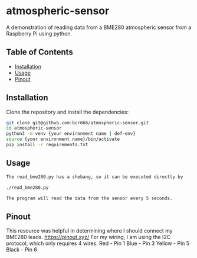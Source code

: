 # atmospheric-sensor
A demonstration of reading data from a BME280 atmospheric sensor from a Raspberry Pi using python.

## Table of Contents

- [Installation](#installation)
- [Usage](#usage)
- [Pinout](#pinout)

## Installation

Clone the repository and install the dependencies:

```bash
git clone git@github.com:bcr666/atmospheric-sensor.git
cd atmospheric-sensor
python3 -m venv {your environment name | def-env}
source {your environment name}/bin/activate
pip install -r requirements.txt
```

## Usage

```bash
The read_bme280.py has a shebang, so it can be executed directly by

./read_bme280.py

The program will read the data from the sensor every 5 seconds.
```

## Pinout
This resource was helpful in determining where I should connect my BME280 leads. https://pinout.xyz/
For my wiring, I am using the I2C protocol, which only requires 4 wires.
  Red - Pin 1
  Blue - Pin 3
  Yellow - Pin 5
  Black - Pin 6
